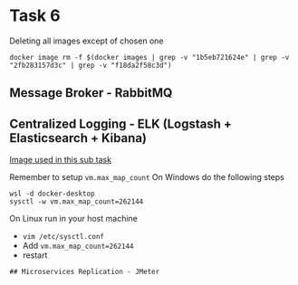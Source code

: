 # Task 6

Deleting all images except of chosen one
```
docker image rm -f $(docker images | grep -v "1b5eb721624e" | grep -v "2fb283157d3c" | grep -v "f18da2f58c3d")
```

## Message Broker - RabbitMQ


## Centralized Logging - ELK (Logstash + Elasticsearch + Kibana)
[Image used in this sub task](https://elk-docker.readthedocs.io/)

Remember to setup `vm.max_map_count`
On Windows do the following steps
```
wsl -d docker-desktop
sysctl -w vm.max_map_count=262144
```
On Linux run in your host machine
* `vim /etc/sysctl.conf`
* Add `vm.max_map_count=262144`
* restart
```
## Microservices Replication - JMeter

